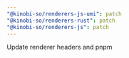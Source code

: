 ```yaml
---
"@kinobi-so/renderers-js-umi": patch
"@kinobi-so/renderers-rust": patch
"@kinobi-so/renderers-js": patch
---
```


Update renderer headers and pnpm
